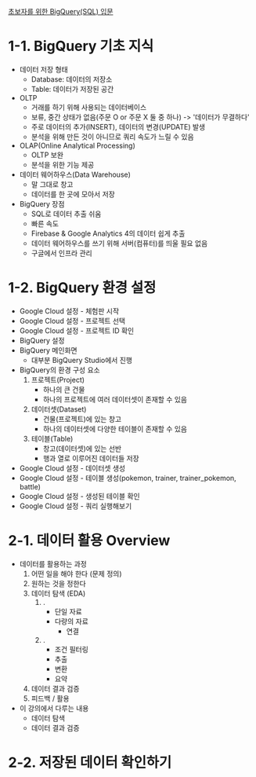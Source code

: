 [초보자를 위한 BigQuery(SQL) 입문](https://www.inflearn.com/course/%EC%B4%88%EB%B3%B4%EC%9E%90%EB%A5%BC-%EC%9C%84%ED%95%9C-%EB%B9%85%EC%BF%BC%EB%A6%AC-sql-%EC%9E%85%EB%AC%B8/dashboard)
# 1-1. BigQuery 기초 지식
- 데이터 저장 형태
    - Database: 데이터의 저장소
    - Table: 데이터가 저장된 공간
- OLTP
    - 거래를 하기 위해 사용되는 데이터베이스
    - 보류, 중간 상태가 없음(주문 O or 주문 X 둘 중 하나)
    -> '데이터가 무결하다'
    - 주로 데이터의 추가(INSERT), 데이터의 변경(UPDATE) 발생
    - 분석을 위해 만든 것이 아니므로 쿼리 속도가 느릴 수 있음
- OLAP(Online Analytical Processing)
    - OLTP 보완
    - 분석을 위한 기능 제공
- 데이터 웨어하우스(Data Warehouse)
    - 말 그대로 창고
    - 데이터를 한 곳에 모아서 저장
- BigQuery 장점
    - SQL로 데이터 추출 쉬움
    - 빠른 속도
    - Firebase & Google Analytics 4의 데이터 쉽게 추출
    - 데이터 웨어하우스를 쓰기 위해 서버(컴퓨터)를 띄울 필요 없음
    - 구글에서 인프라 관리

# 1-2. BigQuery 환경 설정
- Google Cloud 설정 - 체험판 시작
- Google Cloud 설정 - 프로젝트 선택
- Google Cloud 설정 - 프로젝트 ID 확인
- BigQuery 설정
- BigQuery 메인화면
    - 대부분 BigQuery Studio에서 진행
- BigQuery의 환경 구성 요소
    1. 프로젝트(Project)
        - 하나의 큰 건물
        - 하나의 프로젝트에 여러 데이터셋이 존재할 수 있음
    1. 데이터셋(Dataset)
        - 건물(프로젝트)에 있는 창고
        - 하나의 데이터셋에 다양한 테이블이 존재할 수 있음
    1. 테이블(Table)
        - 창고(데이터셋)에 있는 선반
        - 행과 열로 이루어진 데이터들 저장
- Google Cloud 설정 - 데이터셋 생성
- Google Cloud 설정 - 테이블 생성(pokemon, trainer, trainer_pokemon, battle)
- Google Cloud 설정 - 생성된 테이블 확인
- Google Cloud 설정 - 쿼리 실행해보기

# 2-1. 데이터 활용 Overview
- 데이터를 활용하는 과정
    1. 어떤 일을 해야 한다 (문제 정의)
    1. 원하는 것을 정한다
    1. 데이터 탐색 (EDA)
        1. .
            - 단일 자료
            - 다량의 자료
                - 연결
        1. .
            - 조건 필터링
            - 추출
            - 변환
            - 요약
    1. 데이터 결과 검증
    1. 피드백 / 활용
- 이 강의에서 다루는 내용
    - 데이터 탐색
    - 데이터 결과 검증

# 2-2. 저장된 데이터 확인하기
